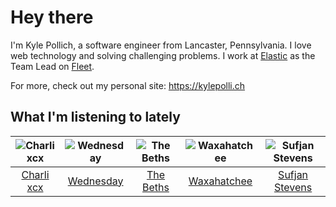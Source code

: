 # Hey there


I'm Kyle Pollich, a software engineer from Lancaster, Pennsylvania. I love web technology and solving challenging problems.
I work at [Elastic](https://www.elastic.co/) as the Team Lead on [Fleet](https://www.elastic.co/guide/en/fleet/current/fleet-overview.html).

For more, check out my personal site: https://kylepolli.ch

## What I'm listening to lately

<!-- begin artists -->
  |![Charli xcx](https://i.scdn.co/image/ab6761610000f178936885667ef44c306483c838)|![Wednesday](https://i.scdn.co/image/ab6761610000f178cbf22720296d758d8b373a85)|![The Beths](https://i.scdn.co/image/ab6761610000f178eb26b0d0de46b77e23675281)|![Waxahatchee](https://i.scdn.co/image/ab6761610000f178909fb4e2a0d9c0f880174263)|![Sufjan Stevens](https://i.scdn.co/image/ab6761610000f178d3dfaf556b10df573a5ab1f5)|
  |:---:|:---:|:---:|:---:|:---:|
  |[Charli xcx](https://open.spotify.com/artist/25uiPmTg16RbhZWAqwLBy5)|[Wednesday](https://open.spotify.com/artist/4j7DrazfBZLLD0OrVoAtEe)|[The Beths](https://open.spotify.com/artist/7DjwIxbe8kpw4pqnzAMoin)|[Waxahatchee](https://open.spotify.com/artist/5IWCU0V9evBlW4gIeGY4zF)|[Sufjan Stevens](https://open.spotify.com/artist/4MXUO7sVCaFgFjoTI5ox5c)|
<!-- end artists -->

